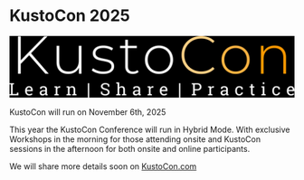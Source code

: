 # KustoCon 2025

 ![KustoCon](../Logo/kustocon_logo.png)

 KustoCon will run on November 6th, 2025

 This year the KustoCon Conference will run in Hybrid Mode. With exclusive Workshops in the morning for those attending onsite and KustoCon sessions in the afternoon for both onsite and online participants.

 We will share more details soon on [KustoCon.com](https://kustocon.com/)